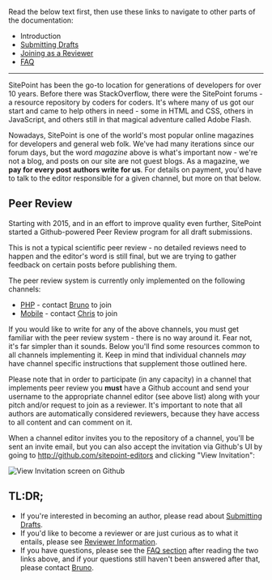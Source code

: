 Read the below text first, then use these links to navigate to other parts of the documentation:

- Introduction
- [Submitting Drafts](http://sitepoint.com/submitting-drafts-sitepoints-peer-review)
- [Joining as a Reviewer](http://www.sitepoint.com/becoming-sitepoints-peer-reviewer-how-and-why/)
- [FAQ](http://www.sitepoint.com/sitepoints-peer-review-faq/)

---

SitePoint has been the go-to location for generations of developers for over 10 years. Before there was StackOverflow, there were the SitePoint forums - a resource repository by coders for coders. It's where many of us got our start and came to help others in need - some in HTML and CSS, others in JavaScript, and others still in that magical adventure called Adobe Flash.

Nowadays, SitePoint is one of the world's most popular online magazines for developers and general web folk. We've had many iterations since our forum days, but the word *magazine* above is what's important now - we're not a blog, and posts on our site are not guest blogs. As a magazine, we **pay for every post authors write for us**. For details on payment, you'd have to talk to the editor responsible for a given channel, but more on that below.

## Peer Review

Starting with 2015, and in an effort to improve quality even further, SitePoint started a Github-powered Peer Review program for all draft submissions.

This is not a typical scientific peer review - no detailed reviews need to happen and the editor's word is still final, but we are trying to gather feedback on certain posts before publishing them.

The peer review system is currently only implemented on the following channels:

- [PHP](http://sitepoint.com/php) - contact [Bruno](mailto:bruno.skvorc@sitepoint.com) to join
- [Mobile](http://sitepoint.com/mobile) - contact [Chris](mailto:chris.ward@sitepoint.com) to join

If you would like to write for any of the above channels, you must get familiar with the peer review system - there is no way around it. Fear not, it's far simpler than it sounds. Below you'll find some resources common to all channels implementing it. Keep in mind that individual channels *may* have channel specific instructions that supplement those outlined here.

Please note that in order to participate (in any capacity) in a channel that implements peer review you **must** have a Github account and send your username to the appropriate channel editor (see above list) along with your pitch and/or request to join as a reviewer. It's important to note that all authors are automatically considered reviewers, because they have access to all content and can comment on it.

When a channel editor invites you to the repository of a channel, you'll be sent an invite email, but you can also accept the invitation via Github's UI by going to http://github.com/sitepoint-editors and clicking "View Invitation":

![View Invitation screen on Github](http://www.sitepoint.com/wp-content/uploads/2015/06/1433875614Screenshot-2015-06-09-20.44.33-1024x274.png)

## TL:DR;

- If you're interested in becoming an author, please read about [Submitting Drafts](http://www.sitepoint.com/submitting-drafts-for-sitepoints-peer-review/).
- If you'd like to become a reviewer or are just curious as to what it entails, please see [Reviewer Information](http://www.sitepoint.com/becoming-sitepoints-peer-reviewer-how-and-why/).
- If you have questions, please see the [FAQ section](http://www.sitepoint.com/sitepoints-peer-review-faq/) after reading the two links above, and if your questions still haven't been answered after that, please contact [Bruno](mailto:bruno.skvorc@sitepoint.com).
